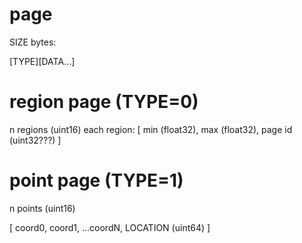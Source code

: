 # page

SIZE bytes:

[TYPE][DATA...]

# region page (TYPE=0)

n regions (uint16)
each region: [ min (float32), max (float32), page id (uint32???) ]

# point page (TYPE=1)

n points (uint16)

[ coord0, coord1, ...coordN, LOCATION (uint64) ]

